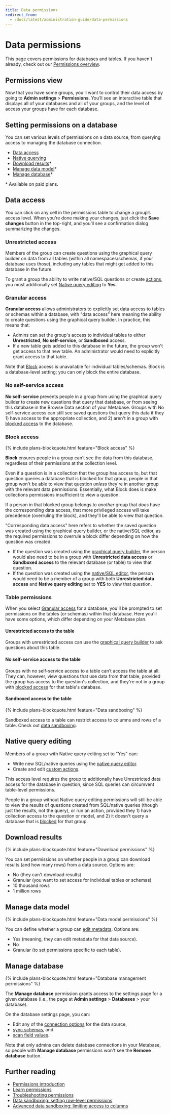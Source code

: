 ```yaml
---
title: Data permissions
redirect_from:
  - /docs/latest/administration-guide/data-permissions
---
```


# Data permissions

This page covers permissions for databases and tables. If you haven't already, check out our [Permissions overview][permissions-overview].

## Permissions view

Now that you have some groups, you’ll want to control their data access by going to **Admin settings** > **Permissions**. You’ll see an interactive table that displays all of your databases and all of your groups, and the level of access your groups have for each database.

## Setting permissions on a database

You can set various levels of permissions on a data source, from querying access to managing the database connection.

- [Data access](#data-access)
- [Native querying](#native-query-editing)
- [Download results](#download-results)\*
- [Manage data model](#manage-data-model)\*
- [Manage database](#manage-database)\*

\* Available on paid plans.

## Data access

You can click on any cell in the permissions table to change a group’s access level. When you’re done making your changes, just click the **Save changes** button in the top-right, and you’ll see a confirmation dialog summarizing the changes.

### Unrestricted access

Members of the group can create questions using the graphical query builder on data from all tables (within all namespaces/schemas, if your database uses those), including any tables that might get added to this database in the future.

To grant a group the ability to write native/SQL questions or create [actions](./actions.md), you must additionally set [Native query editing](#native-query-editing) to **Yes**.

### Granular access

**Granular access** allows administrators to explicitly set data access to tables or schemas within a database, with "data access" here meaning the ability to create questions using the graphical query builder. In practice, this means that:

- Admins can set the group's access to individual tables to either **Unrestricted**, **No self-service**, or **Sandboxed** access.
- If a new table gets added to this database in the future, the group won't get access to that new table. An administrator would need to explicitly grant access to that table.

Note that [Block](#block-access) access is unavailable for individual tables/schemas. Block is a database-level setting; you can only block the entire database.

### No self-service access

**No self-service** prevents people in a group from using the graphical query builder to create new questions that query that database, or from seeing this database in the Browse Data section of your Metabase. Groups with No self-service access can still see saved questions that query this data if they 1) have access to the appropriate collection, and 2) aren't in a group with [blocked access](#block-access) to the database.

### Block access

{% include plans-blockquote.html feature="Block access" %}

**Block** ensures people in a group can’t see the data from this database, regardless of their permissions at the collection level.

Even if a question is in a collection that the group has access to, but that question queries a database that is blocked for that group, people in that group won't be able to view that question _unless_ they're in another group with the relevant data permissions. Essentially, what Block does is make collections permissions insufficient to view a question.

If a person in that blocked group belongs to _another_ group that _does_ have the corresponding data access, that more privileged access will take precedence (overruling the block), and they'll be able to view that question.

"Corresponding data access" here refers to whether the saved question was created using the graphical query builder, or the native/SQL editor, as the required permissions to overrule a block differ depending on how the question was created.

- If the question was created using the [graphical query builder](../questions/query-builder/introduction.md), the person would also need to be in a group with **Unrestricted data access** or **Sandboxed access** to the relevant database (or table) to view that question.
- If the question was created using the [native/SQL editor](../questions/native-editor/writing-sql.md), the person would need to be a member of a group with both **Unrestricted data access** and **Native query editing** set to **YES** to view that question.

### Table permissions

When you select [Granular access](#granular-access) for a database, you'll be prompted to set permissions on the tables (or schemas) within that database. Here you'll have some options, which differ depending on your Metabase plan.

#### Unrestricted access to the table

Groups with unrestricted access can use the [graphical query builder](../questions/query-builder/introduction.md) to ask questions about this table.

#### No self-service access to the table

Groups with no self-service access to a table can’t access the table at all. They can, however, view questions that use data from that table, provided the group has access to the question's collection, and they're not in a group with [blocked access](#block-access) for that table's database.

#### Sandboxed access to the table

{% include plans-blockquote.html feature="Data sandboxing" %}

Sandboxed access to a table can restrict access to columns and rows of a table. Check out [data sandboxing][data-sandboxing].

## Native query editing

Members of a group with Native query editing set to "Yes" can:

- Write new SQL/native queries using the [native query editor](../questions/native-editor/writing-sql.md).
- Create and edit [custom actions](../actions/custom.md).

This access level requires the group to additionally have Unrestricted data access for the database in question, since SQL queries can circumvent table-level permissions.

People in a group without Native query editing permissions will still be able to view the results of questions created from SQL/native queries (though just the results, not the query), or run an action, provided they 1) have collection access to the question or model, and 2) it doesn't query a database that is [blocked](#block-access) for that group.

## Download results

{% include plans-blockquote.html feature="Download permissions" %}

You can set permissions on whether people in a group can download results (and how many rows) from a data source. Options are:

- No (they can't download results)
- Granular (you want to set access for individual tables or schemas)
- 10 thousand rows
- 1 million rows

## Manage data model

{% include plans-blockquote.html feature="Data model permissions" %}

You can define whether a group can [edit metadata](../data-modeling/metadata-editing.md). Options are:

- Yes (meaning, they can edit metadata for that data source).
- No
- Granular (to set permissions specific to each table).

## Manage database

{% include plans-blockquote.html feature="Database management permissions" %}

The **Manage database** permission grants access to the settings page for a given database (i.e., the page at **Admin settings** > **Databases** > your database).

On the database settings page, you can:

- Edit any of the [connection options](../databases/connecting.md) for the data source,
- [sync schemas](../databases/connecting.md#manually-syncing-tables-and-columns), and
- [scan field values](../databases/connecting.md#manually-scanning-column-values).

Note that only admins can delete database connections in your Metabase, so people with **Manage database** permissions won't see the **Remove database** button.

## Further reading

- [Permissions introduction](./introduction.md)
- [Learn permissions](https://www.metabase.com/learn/permissions)
- [Troubleshooting permissions](../troubleshooting-guide/permissions.md)
- [Data sandboxing: setting row-level permissions][sandbox-rows]
- [Advanced data sandboxing: limiting access to columns][sandbox-columns]

[collections]: ./collections.md
[dashboard-subscriptions]: ../dashboards/subscriptions.md
[data-sandboxing]: ./data-sandboxes.md
[permissions-overview]: ./introduction.md
[sandbox-columns]: https://www.metabase.com/learn/permissions/data-sandboxing-column-permissions.html
[sandbox-rows]: https://www.metabase.com/learn/permissions/data-sandboxing-row-permissions.html
[sql-snippet-folders]: ../questions/native-editor/sql-snippets.md
